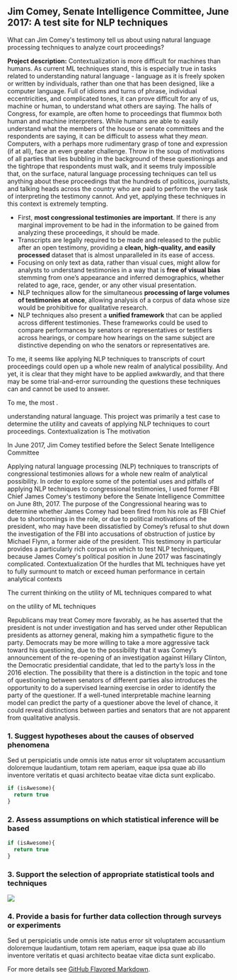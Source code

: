 ## Jim Comey, Senate Intelligence Committee, June 2017: A test site for NLP techniques
What can Jim Comey's testimony tell us about using natural language processing techniques to analyze court proceedings?

**Project description:** Contextualization is more difficult for machines than humans. As current ML techniques stand, this is especially true in tasks related to understanding natural language - language as it is freely spoken or written by individuals, rather than one that has been designed, like a computer language. Full of idioms and turns of phrase, individual eccentricities, and complicated tones, it can prove difficult for any of us, machine or human, to understand what others are saying.
  The halls of Congress, for example, are often home to proceedings that flummox both human and machine interpreters. While humans are able to easily understand what the members of the house or senate committees and the respondents are saying, it can be difficult to assess what they *mean*. Computers, with a perhaps more rudimentary grasp of tone and expression (if at all), face an even greater challenge. Throw in the soup of motivations of all parties that lies bubbling in the background of these questionings and the tightrope that respondents must walk, and it seems truly impossible that, on the surface, natural language processing techniques can tell us anything about these proceedings that the hundreds of politicos, journalists, and talking heads across the country who are paid to perform the very task of interpreting the testimony cannot. And yet, applying these techniques in this context is extremely tempting.
  - First, **most congressional testimonies are important**. If there is any marginal improvement to be had in the information to be gained from analyzing these proceedings, it should be made. 
- Transcripts are legally required to be made and released to the public after an open testimony, providing a **clean, high-quality, and easily processed** dataset that is almost unparalleled in its ease of access.
- Focusing on only text as data, rather than visual cues, might allow for analysts to understand testimonies in a way that is **free of visual bias** stemming from one’s appearance and inferred demographics, whether related to age, race, gender, or any other visual presentation.
- NLP techniques allow for the simultaneous **processing of large volumes of testimonies at once**, allowing analysis of a corpus of data whose size would be prohibitive for qualitative research.
- NLP techniques also present a **unified framework** that can be applied across different testimonies. These frameworks could be used to compare performances by senators or representatives or testifiers across hearings, or compare how hearings on the same subject are distinctive depending on who the senators or representatives are.

To me, it seems like applying NLP techniques to transcripts of court proceedings could open up a whole new realm of analytical possibility. And yet, it is clear that they might have to be applied awkwardly, and that there may be some trial-and-error surrounding the questions these techniques can and cannot be used to answer.

  To me, the most .
  
understanding natural language.
This project was primarily a test case to determine the utility and caveats of applying NLP techniques to court proceedings. Contextualization is 
The motivation 

In June 2017, Jim Comey testified before the Select Senate Intelligence Committee 

Applying natural language processing (NLP) techniques to transcripts of congressional testimonies allows for a whole new realm of analytical possibility. 
  In order to explore some of the potential uses and pitfalls of applying NLP techniques to congressional testimonies, I used former FBI Chief James Comey's testimony before the Senate Intelligence Committee on June 8th, 2017. The purpose of the Congressional hearing was to determine whether James Comey had been fired from his role as FBI Chief due to shortcomings in the role, or due to political motivations of the president, who may have been dissatisfied by Comey’s refusal to shut down the investigation of the FBI into accusations of obstruction of justice by Michael Flynn, a former aide of the president. 
  This testimony in particular provides a particularly rich corpus on which to test NLP techniques, because James Comey's political position in June 2017 was fascinatingly complicated. Contextualization 
  Of the hurdles that ML techniques have yet to fully surmount to match or exceed human performance in certain analytical contexts
  
  The current thinking on the utility of ML techniques compared to what 
  
  on the utility of ML techniques 
  
  Republicans may treat Comey more favorably, as he has asserted that the president is not under investigation and has served under other Republican presidents as attorney general, making him a sympathetic figure to the party. Democrats may be more willing to take a more aggressive tack toward his questioning, due to the possibility that it was Comey’s announcement of the re-opening of an investigation against Hillary Clinton, the Democratic presidential candidate, that led to the party’s loss in the 2016 election. 
  The possibility that there is a distinction in the topic and tone of questioning between senators of different parties also introduces the opportunity to do a supervised learning exercise in order to identify the party of the questioner. If a well-tuned interpretable machine learning model can predict the party of a questioner above the level of chance, it could reveal distinctions between parties and senators that are not apparent from qualitative analysis.

### 1. Suggest hypotheses about the causes of observed phenomena

Sed ut perspiciatis unde omnis iste natus error sit voluptatem accusantium doloremque laudantium, totam rem aperiam, eaque ipsa quae ab illo inventore veritatis et quasi architecto beatae vitae dicta sunt explicabo. 

```javascript
if (isAwesome){
  return true
}
```

### 2. Assess assumptions on which statistical inference will be based

```javascript
if (isAwesome){
  return true
}
```

### 3. Support the selection of appropriate statistical tools and techniques

<img src="images/dummy_thumbnail.jpg?raw=true"/>

### 4. Provide a basis for further data collection through surveys or experiments

Sed ut perspiciatis unde omnis iste natus error sit voluptatem accusantium doloremque laudantium, totam rem aperiam, eaque ipsa quae ab illo inventore veritatis et quasi architecto beatae vitae dicta sunt explicabo. 

For more details see [GitHub Flavored Markdown](https://guides.github.com/features/mastering-markdown/).
